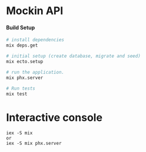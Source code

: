 # Mockin API

#### Build Setup

``` bash
# install dependencies
mix deps.get

# initial setup (create database, migrate and seed)
mix ecto.setup

# run the application.
mix phx.server

# Run tests
mix test

```

# Interactive console
```
iex -S mix 
or
iex -S mix phx.server
```